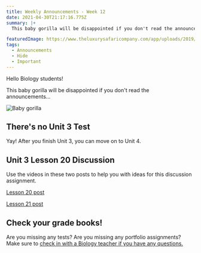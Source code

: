 ```yaml
---
title: Weekly Announcements - Week 12
date: 2021-04-30T21:17:16.775Z
summary: |+
  This baby gorilla will be disappointed if you don't read the announcements...

featuredImage: https://www.theluxurysafaricompany.com/app/uploads/2019/09/Gorilla.jpg
tags:
  - Announcements
  - Hide
  - Important
---
```

Hello Biology students!

This baby gorilla will be disappointed if you don't read the announcements...

![Baby gorilla](https://www.theluxurysafaricompany.com/app/uploads/2019/09/Gorilla.jpg)

## **There's no Unit 3 Test**

Yay! After you finish Unit 3, you can move on to Unit 4.

## **Unit 3 Lesson 20 Discussion**

Use the videos in these two posts to help you with ideas for this discussion assignment.

[Lesson 20 post](https://mnca-biology-message-board.netlify.app/posts/animal-behavior-unit-3-lesson-20/)

[Lesson 21 post](https://mnca-biology-message-board.netlify.app/posts/behavior-and-environment-unit-3-lesson-21/)

## **Check your grade books!**

Are you missing any tests? Are you missing any portfolio assignments? Make sure to [check in with a Biology teacher if you have any questions.](https://mnca-biology-message-board.netlify.app/contact/)